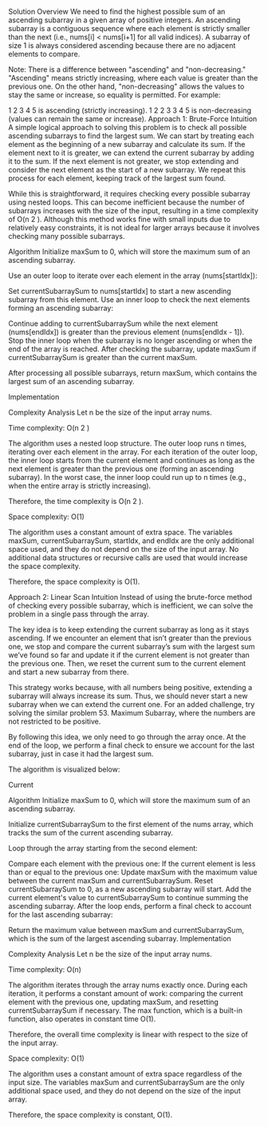 Solution
Overview
We need to find the highest possible sum of an ascending subarray in a given array of positive integers. An ascending subarray is a contiguous sequence where each element is strictly smaller than the next (i.e., nums[i] < nums[i+1] for all valid indices). A subarray of size 1 is always considered ascending because there are no adjacent elements to compare.

Note: There is a difference between "ascending" and "non-decreasing." "Ascending" means strictly increasing, where each value is greater than the previous one. On the other hand, "non-decreasing" allows the values to stay the same or increase, so equality is permitted.
For example:

1 2 3 4 5 is ascending (strictly increasing).
1 2 2 3 3 4 5 is non-decreasing (values can remain the same or increase).
Approach 1: Brute-Force
Intuition
A simple logical approach to solving this problem is to check all possible ascending subarrays to find the largest sum. We can start by treating each element as the beginning of a new subarray and calculate its sum. If the element next to it is greater, we can extend the current subarray by adding it to the sum. If the next element is not greater, we stop extending and consider the next element as the start of a new subarray. We repeat this process for each element, keeping track of the largest sum found.

While this is straightforward, it requires checking every possible subarray using nested loops. This can become inefficient because the number of subarrays increases with the size of the input, resulting in a time complexity of O(n 
2
 ). Although this method works fine with small inputs due to relatively easy constraints, it is not ideal for larger arrays because it involves checking many possible subarrays.

Algorithm
Initialize maxSum to 0, which will store the maximum sum of an ascending subarray.

Use an outer loop to iterate over each element in the array (nums[startIdx]):

Set currentSubarraySum to nums[startIdx] to start a new ascending subarray from this element.
Use an inner loop to check the next elements forming an ascending subarray:

Continue adding to currentSubarraySum while the next element (nums[endIdx]) is greater than the previous element (nums[endIdx - 1]).
Stop the inner loop when the subarray is no longer ascending or when the end of the array is reached.
After checking the subarray, update maxSum if currentSubarraySum is greater than the current maxSum.

After processing all possible subarrays, return maxSum, which contains the largest sum of an ascending subarray.

Implementation

Complexity Analysis
Let n be the size of the input array nums.

Time complexity: O(n 
2
 )

The algorithm uses a nested loop structure. The outer loop runs n times, iterating over each element in the array. For each iteration of the outer loop, the inner loop starts from the current element and continues as long as the next element is greater than the previous one (forming an ascending subarray). In the worst case, the inner loop could run up to n times (e.g., when the entire array is strictly increasing).

Therefore, the time complexity is O(n 
2
 ).

Space complexity: O(1)

The algorithm uses a constant amount of extra space. The variables maxSum, currentSubarraySum, startIdx, and endIdx are the only additional space used, and they do not depend on the size of the input array. No additional data structures or recursive calls are used that would increase the space complexity.

Therefore, the space complexity is O(1).

Approach 2: Linear Scan
Intuition
Instead of using the brute-force method of checking every possible subarray, which is inefficient, we can solve the problem in a single pass through the array.

The key idea is to keep extending the current subarray as long as it stays ascending. If we encounter an element that isn’t greater than the previous one, we stop and compare the current subarray’s sum with the largest sum we’ve found so far and update it if the current element is not greater than the previous one. Then, we reset the current sum to the current element and start a new subarray from there.

This strategy works because, with all numbers being positive, extending a subarray will always increase its sum. Thus, we should never start a new subarray when we can extend the current one. For an added challenge, try solving the similar problem 53. Maximum Subarray, where the numbers are not restricted to be positive.

By following this idea, we only need to go through the array once. At the end of the loop, we perform a final check to ensure we account for the last subarray, just in case it had the largest sum.

The algorithm is visualized below:

Current

Algorithm
Initialize maxSum to 0, which will store the maximum sum of an ascending subarray.

Initialize currentSubarraySum to the first element of the nums array, which tracks the sum of the current ascending subarray.

Loop through the array starting from the second element:

Compare each element with the previous one:
If the current element is less than or equal to the previous one:
Update maxSum with the maximum value between the current maxSum and currentSubarraySum.
Reset currentSubarraySum to 0, as a new ascending subarray will start.
Add the current element's value to currentSubarraySum to continue summing the ascending subarray.
After the loop ends, perform a final check to account for the last ascending subarray:

Return the maximum value between maxSum and currentSubarraySum, which is the sum of the largest ascending subarray.
Implementation

Complexity Analysis
Let n be the size of the input array nums.

Time complexity: O(n)

The algorithm iterates through the array nums exactly once. During each iteration, it performs a constant amount of work: comparing the current element with the previous one, updating maxSum, and resetting currentSubarraySum if necessary. The max function, which is a built-in function, also operates in constant time O(1).

Therefore, the overall time complexity is linear with respect to the size of the input array.

Space complexity: O(1)

The algorithm uses a constant amount of extra space regardless of the input size. The variables maxSum and currentSubarraySum are the only additional space used, and they do not depend on the size of the input array.

Therefore, the space complexity is constant, O(1).